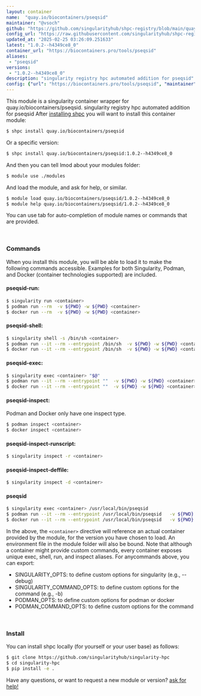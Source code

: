 ```yaml
---
layout: container
name:  "quay.io/biocontainers/pseqsid"
maintainer: "@vsoch"
github: "https://github.com/singularityhub/shpc-registry/blob/main/quay.io/biocontainers/pseqsid/container.yaml"
config_url: "https://raw.githubusercontent.com/singularityhub/shpc-registry/main/quay.io/biocontainers/pseqsid/container.yaml"
updated_at: "2025-02-25 03:26:09.251633"
latest: "1.0.2--h4349ce8_0"
container_url: "https://biocontainers.pro/tools/pseqsid"
aliases:
 - "pseqsid"
versions:
 - "1.0.2--h4349ce8_0"
description: "singularity registry hpc automated addition for pseqsid"
config: {"url": "https://biocontainers.pro/tools/pseqsid", "maintainer": "@vsoch", "description": "singularity registry hpc automated addition for pseqsid", "latest": {"1.0.2--h4349ce8_0": "sha256:7d431bd1dfb55e91e64111828b1fcd666481d2d02e5dcbf54edc0efabccfc6a9"}, "tags": {"1.0.2--h4349ce8_0": "sha256:7d431bd1dfb55e91e64111828b1fcd666481d2d02e5dcbf54edc0efabccfc6a9"}, "docker": "quay.io/biocontainers/pseqsid", "aliases": {"pseqsid": "/usr/local/bin/pseqsid"}}
---
```


This module is a singularity container wrapper for quay.io/biocontainers/pseqsid.
singularity registry hpc automated addition for pseqsid
After [installing shpc](#install) you will want to install this container module:


```bash
$ shpc install quay.io/biocontainers/pseqsid
```

Or a specific version:

```bash
$ shpc install quay.io/biocontainers/pseqsid:1.0.2--h4349ce8_0
```

And then you can tell lmod about your modules folder:

```bash
$ module use ./modules
```

And load the module, and ask for help, or similar.

```bash
$ module load quay.io/biocontainers/pseqsid/1.0.2--h4349ce8_0
$ module help quay.io/biocontainers/pseqsid/1.0.2--h4349ce8_0
```

You can use tab for auto-completion of module names or commands that are provided.

<br>

### Commands

When you install this module, you will be able to load it to make the following commands accessible.
Examples for both Singularity, Podman, and Docker (container technologies supported) are included.

#### pseqsid-run:

```bash
$ singularity run <container>
$ podman run --rm  -v ${PWD} -w ${PWD} <container>
$ docker run --rm  -v ${PWD} -w ${PWD} <container>
```

#### pseqsid-shell:

```bash
$ singularity shell -s /bin/sh <container>
$ podman run --it --rm --entrypoint /bin/sh  -v ${PWD} -w ${PWD} <container>
$ docker run --it --rm --entrypoint /bin/sh  -v ${PWD} -w ${PWD} <container>
```

#### pseqsid-exec:

```bash
$ singularity exec <container> "$@"
$ podman run --it --rm --entrypoint ""  -v ${PWD} -w ${PWD} <container> "$@"
$ docker run --it --rm --entrypoint ""  -v ${PWD} -w ${PWD} <container> "$@"
```

#### pseqsid-inspect:

Podman and Docker only have one inspect type.

```bash
$ podman inspect <container>
$ docker inspect <container>
```

#### pseqsid-inspect-runscript:

```bash
$ singularity inspect -r <container>
```

#### pseqsid-inspect-deffile:

```bash
$ singularity inspect -d <container>
```


#### pseqsid

```bash
$ singularity exec <container> /usr/local/bin/pseqsid
$ podman run --it --rm --entrypoint /usr/local/bin/pseqsid   -v ${PWD} -w ${PWD} <container> -c " $@"
$ docker run --it --rm --entrypoint /usr/local/bin/pseqsid   -v ${PWD} -w ${PWD} <container> -c " $@"
```



In the above, the `<container>` directive will reference an actual container provided
by the module, for the version you have chosen to load. An environment file in the
module folder will also be bound. Note that although a container
might provide custom commands, every container exposes unique exec, shell, run, and
inspect aliases. For anycommands above, you can export:

 - SINGULARITY_OPTS: to define custom options for singularity (e.g., --debug)
 - SINGULARITY_COMMAND_OPTS: to define custom options for the command (e.g., -b)
 - PODMAN_OPTS: to define custom options for podman or docker
 - PODMAN_COMMAND_OPTS: to define custom options for the command

<br>

### Install

You can install shpc locally (for yourself or your user base) as follows:

```bash
$ git clone https://github.com/singularityhub/singularity-hpc
$ cd singularity-hpc
$ pip install -e .
```

Have any questions, or want to request a new module or version? [ask for help!](https://github.com/singularityhub/singularity-hpc/issues)